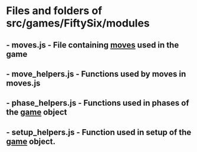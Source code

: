 # Files and folders of src/games/FiftySix/modules
## - moves.js - File containing [moves](https://boardgame.io/documentation/#/api/Game) used in the game
## - move_helpers.js - Functions used by moves in moves.js
## - phase_helpers.js - Functions used in phases of the [game](https://boardgame.io/documentation/#/api/Game) object
## - setup_helpers.js - Function used in setup of the [game](https://boardgame.io/documentation/#/api/Game) object.

